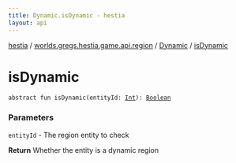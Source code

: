 ```yaml
---
title: Dynamic.isDynamic - hestia
layout: api
---
```


<div class='api-docs-breadcrumbs'><a href="../../index.html">hestia</a> / <a href="../index.html">worlds.gregs.hestia.game.api.region</a> / <a href="index.html">Dynamic</a> / <a href="./is-dynamic.html">isDynamic</a></div>

# isDynamic

<div class="signature"><code><span class="keyword">abstract</span> <span class="keyword">fun </span><span class="identifier">isDynamic</span><span class="symbol">(</span><span class="parameterName" id="worlds.gregs.hestia.game.api.region.Dynamic$isDynamic(kotlin.Int)/entityId">entityId</span><span class="symbol">:</span>&nbsp;<a href="https://kotlinlang.org/api/latest/jvm/stdlib/kotlin/-int/index.html"><span class="identifier">Int</span></a><span class="symbol">)</span><span class="symbol">: </span><a href="https://kotlinlang.org/api/latest/jvm/stdlib/kotlin/-boolean/index.html"><span class="identifier">Boolean</span></a></code></div>

### Parameters

<code>entityId</code> - The region entity to check

**Return**
Whether the entity is a dynamic region

